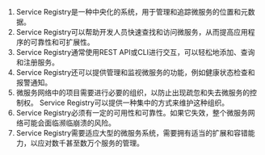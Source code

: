 

1. Service Registry是一种中央化的系统，用于管理和追踪微服务的位置和元数据。 
2. Service Registry可以帮助开发人员快速查找和访问微服务，从而提高应用程序的可靠性和可扩展性。 
3. Service Registry通常使用REST API或CLI进行交互，可以轻松地添加、查询和注册服务。 
4. Service Registry还可以提供管理和监视微服务的功能，例如健康状态检查和报警通知。 
5. 微服务网络中的项目需要进行必要的组织，以防止出现疏忽和失去微服务的控制权。 Service Registry可以提供一种集中的方式来维护这种组织。 
6. Service Registry必须有一定的可用性和可靠性。如果它失效，整个微服务网络可能会面临濒临崩溃的风险。 
7. Service Registry需要适应大型的微服务系统，需要拥有适当的扩展和容错能力，以应对数千甚至数万个服务的管理。